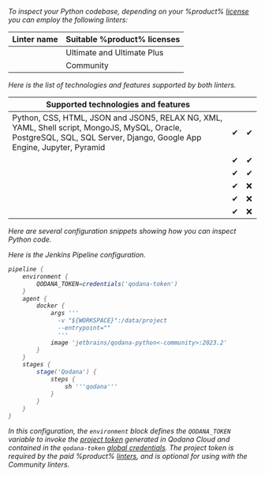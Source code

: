 [//]: # (title: Inspect Python code)

<var name="JenkinsCred" value="https://www.jenkins.io/doc/book/using/using-credentials/#adding-new-global-credentials"/>
<var name="docker-image" value="jetbrains/qodana-python&lt;-community&gt;:2023.2"/>

To inspect your Python codebase, depending on your %product% [license](pricing.md) you can employ the following linters: 

<tabs>
<tab id="inspect-python-code-linters" title="Linters">

| Linter name                    | Suitable %product% licenses |
|--------------------------------|-----------------------------|
| [](qodana-python.md)           | Ultimate and Ultimate Plus  |
| [](qodana-python-community.md) | Community                   |


</tab>
<tab id="inspect-python-code-techs" title="Supported technologies and features">

Here is the list of technologies and features supported by both linters.

| Supported technologies and features                                                                                                                                      | [](qodana-python.md) | [](qodana-python-community.md) |
|--------------------------------------------------------------------------------------------------------------------------------------------------------------------------|----------------------|--------------------------------|
| Python, CSS, HTML, JSON and JSON5, RELAX NG, XML, YAML, Shell script, MongoJS, MySQL, Oracle, PostgreSQL, SQL, SQL Server, Django, Google App Engine, Jupyter, Pyramid   | &#x2714;             | &#x2714;                       |
| [](baseline.xml)                                                                                                                                                         | &#x2714;             | &#x2714;                       |
| [](quality-gate.xml)                                                                                                                                                     | &#x2714;             | &#x2714;                       |
| [](license-audit.xml)                                                                                                                                                    | &#x2714;             | &#x274c;                       |
| [](quick-fix.md)                                                                                                                                                         | &#x2714;             | &#x274c;                       |
| [](vulnerability-checker.md)                                                                                                                                             | &#x2714;             | &#x274c;                       |

</tab>
</tabs>

Here are several configuration snippets showing how you can inspect Python code.

<!-- I need to modify all these tabs accordingly -->

<tabs>
<tab id="inspect-python-code-github" title="GitHub Actions">
    <include src="lib_qd.xml" include-id="github-basic-configuration"/>
</tab>
<tab id="inspect-python-code-jenkins" title="Jenkins">

Here is the Jenkins Pipeline configuration.

```groovy
pipeline {
    environment {
        QODANA_TOKEN=credentials('qodana-token')
    }
    agent {
        docker {
            args '''
              -v "${WORKSPACE}":/data/project
              --entrypoint=""
              '''
            image 'jetbrains/qodana-python<-community>:2023.2'
        }
    }
    stages {
        stage('Qodana') {
            steps {
                sh '''qodana'''
            }
        }
    }
}
```

In this configuration, the `environment` block defines the `QODANA_TOKEN` variable to invoke the
[project token](project-token.md) generated in Qodana Cloud and contained in
the `qodana-token` [global credentials](%JenkinsCred%). The project token is required by the paid %product%
[linters](pricing.md#pricing-linters-licenses), and is optional for using with the Community linters.

</tab>
<tab id="inspect-python-code-local" title="Local run">
<include src="lib_qd.xml" include-id="qodana-cli-quickstart" use-filter="non-php,py-only,non-gs,empty"/>
</tab>
</tabs>



